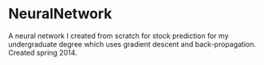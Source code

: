 # NeuralNetwork
A neural network I created from scratch for stock prediction for my undergraduate degree which uses gradient descent and back-propagation. Created spring 2014.
